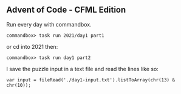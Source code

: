 ## Advent of Code - CFML Edition

Run every day with commandbox.

```
commandbox> task run 2021/day1 part1
```
or cd into 2021 then:
```
commandbox> task run day1 part2
```

I save the puzzle input in a text file and read the lines like so:

```
var input = fileRead('./day1-input.txt').listToArray(chr(13) & chr(10));
```

